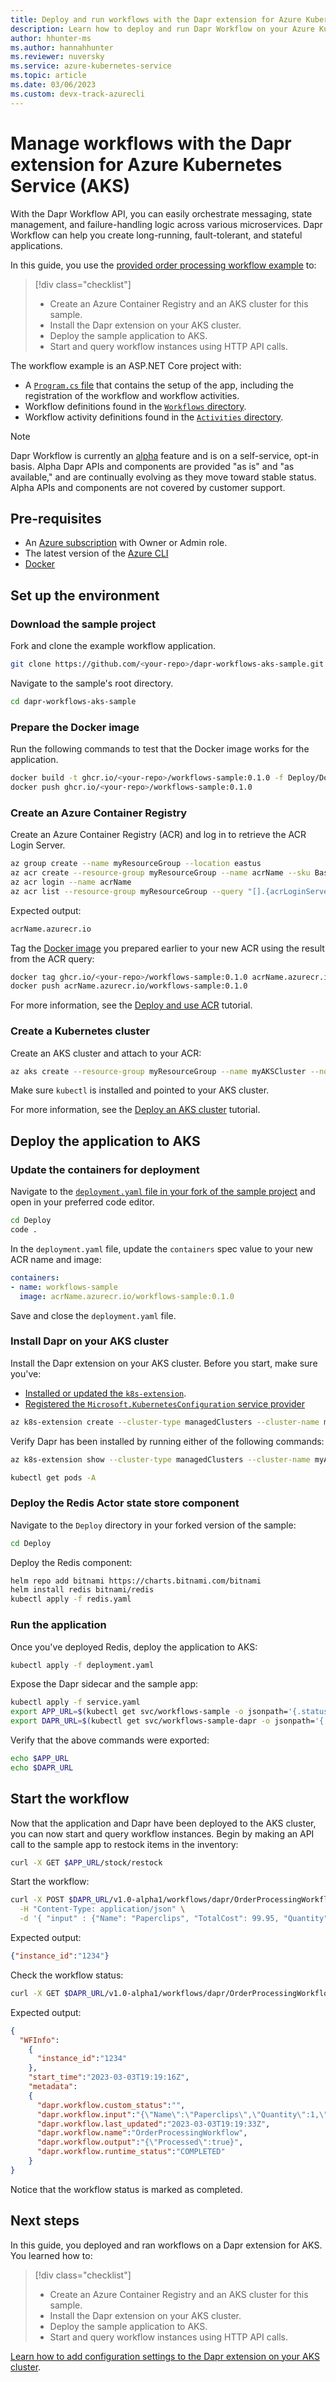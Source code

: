 ```yaml
---
title: Deploy and run workflows with the Dapr extension for Azure Kubernetes Service (AKS)
description: Learn how to deploy and run Dapr Workflow on your Azure Kubernetes Service (AKS) clusters via the Dapr extension.
author: hhunter-ms
ms.author: hannahhunter
ms.reviewer: nuversky
ms.service: azure-kubernetes-service
ms.topic: article
ms.date: 03/06/2023
ms.custom: devx-track-azurecli
---
```


# Manage workflows with the Dapr extension for Azure Kubernetes Service (AKS)

With the Dapr Workflow API, you can easily orchestrate messaging, state management, and failure-handling logic across various microservices. Dapr Workflow can help you create long-running, fault-tolerant, and stateful applications. 

In this guide, you use the [provided order processing workflow example][dapr-workflow-sample] to:

> [!div class="checklist"]
> - Create an Azure Container Registry and an AKS cluster for this sample.
> - Install the Dapr extension on your AKS cluster.
> - Deploy the sample application to AKS. 
> - Start and query workflow instances using HTTP API calls.

The workflow example is an ASP.NET Core project with:
- A [`Program.cs` file][dapr-program] that contains the setup of the app, including the registration of the workflow and workflow activities.
- Workflow definitions found in the [`Workflows` directory][dapr-workflow-dir].
- Workflow activity definitions found in the [`Activities` directory][dapr-activities-dir].

> [!NOTE]
> Dapr Workflow is currently an [alpha][dapr-workflow-alpha] feature and is on a self-service, opt-in basis. Alpha Dapr APIs and components are provided "as is" and "as available," and are continually evolving as they move toward stable status. Alpha APIs and components are not covered by customer support.

## Pre-requisites

- An [Azure subscription](https://azure.microsoft.com/free/?WT.mc_id=A261C142F) with Owner or Admin role.
- The latest version of the [Azure CLI][install-cli]
- [Docker][docker]

## Set up the environment

### Download the sample project

Fork and clone the example workflow application.

```sh
git clone https://github.com/<your-repo>/dapr-workflows-aks-sample.git
```

Navigate to the sample's root directory.

```sh
cd dapr-workflows-aks-sample
```

### Prepare the Docker image

Run the following commands to test that the Docker image works for the application.

```sh       
docker build -t ghcr.io/<your-repo>/workflows-sample:0.1.0 -f Deploy/Dockerfile .
docker push ghcr.io/<your-repo>/workflows-sample:0.1.0
```

### Create an Azure Container Registry

Create an Azure Container Registry (ACR) and log in to retrieve the ACR Login Server. 

```sh
az group create --name myResourceGroup --location eastus
az acr create --resource-group myResourceGroup --name acrName --sku Basic
az acr login --name acrName
az acr list --resource-group myResourceGroup --query "[].{acrLoginServer:loginServer}" --output table
```

Expected output:

```sh
acrName.azurecr.io
```

Tag the [Docker image](#prepare-the-docker-image) you prepared earlier to your new ACR using the result from the ACR query:

```sh
docker tag ghcr.io/<your-repo>/workflows-sample:0.1.0 acrName.azurecr.io/workflows-sample:0.1.0
docker push acrName.azurecr.io/workflows-sample:0.1.0
```

For more information, see the [Deploy and use ACR][acr] tutorial.

### Create a Kubernetes cluster

Create an AKS cluster and attach to your ACR:

```sh
az aks create --resource-group myResourceGroup --name myAKSCluster --node-count 2 --generate-ssh-keys --attach-acr acrName
```

Make sure `kubectl` is installed and pointed to your AKS cluster.

For more information, see the [Deploy an AKS cluster][cluster] tutorial.

## Deploy the application to AKS

### Update the containers for deployment

Navigate to the [`deployment.yaml` file in your fork of the sample project][deployment-yaml] and open in your preferred code editor.

```sh
cd Deploy
code .
```

In the `deployment.yaml` file, update the `containers` spec value to your new ACR name and image:

```yaml
containers:
- name: workflows-sample
  image: acrName.azurecr.io/workflows-sample:0.1.0
```

Save and close the `deployment.yaml` file.

### Install Dapr on your AKS cluster

Install the Dapr extension on your AKS cluster. Before you start, make sure you've:
- [Installed or updated the `k8s-extension`][k8s-ext]. 
- [Registered the `Microsoft.KubernetesConfiguration` service provider][k8s-sp]

```sh
az k8s-extension create --cluster-type managedClusters --cluster-name myAKSCluster --resource-group myResourceGroup --name dapr --extension-type Microsoft.Dapr
```

Verify Dapr has been installed by running either of the following commands:

```sh
az k8s-extension show --cluster-type managedClusters --cluster-name myAKSCluster --resource-group myResourceGroup --name dapr
```

```sh
kubectl get pods -A
```

### Deploy the Redis Actor state store component

Navigate to the `Deploy` directory in your forked version of the sample:

```sh
cd Deploy
```

Deploy the Redis component:

```sh
helm repo add bitnami https://charts.bitnami.com/bitnami
helm install redis bitnami/redis
kubectl apply -f redis.yaml
```

### Run the application

Once you've deployed Redis, deploy the application to AKS:

```sh
kubectl apply -f deployment.yaml
```

Expose the Dapr sidecar and the sample app:

```sh
kubectl apply -f service.yaml
export APP_URL=$(kubectl get svc/workflows-sample -o jsonpath='{.status.loadBalancer.ingress[0].ip}')
export DAPR_URL=$(kubectl get svc/workflows-sample-dapr -o jsonpath='{.status.loadBalancer.ingress[0].ip}')
```

Verify that the above commands were exported:

```sh
echo $APP_URL
echo $DAPR_URL
```

## Start the workflow

Now that the application and Dapr have been deployed to the AKS cluster, you can now start and query workflow instances. Begin by making an API call to the sample app to restock items in the inventory:

```sh
curl -X GET $APP_URL/stock/restock
```

Start the workflow:

```sh
curl -X POST $DAPR_URL/v1.0-alpha1/workflows/dapr/OrderProcessingWorkflow/1234/start \
  -H "Content-Type: application/json" \
  -d '{ "input" : {"Name": "Paperclips", "TotalCost": 99.95, "Quantity": 1}}'
```

Expected output:

```json
{"instance_id":"1234"}
```

Check the workflow status:

```sh
curl -X GET $DAPR_URL/v1.0-alpha1/workflows/dapr/OrderProcessingWorkflow/1234
```

Expected output:

```json
{
  "WFInfo":
    {
      "instance_id":"1234"
    },
    "start_time":"2023-03-03T19:19:16Z",
    "metadata":
    {
      "dapr.workflow.custom_status":"",
      "dapr.workflow.input":"{\"Name\":\"Paperclips\",\"Quantity\":1,\"TotalCost\":99.95}",
      "dapr.workflow.last_updated":"2023-03-03T19:19:33Z",
      "dapr.workflow.name":"OrderProcessingWorkflow",
      "dapr.workflow.output":"{\"Processed\":true}",
      "dapr.workflow.runtime_status":"COMPLETED"
    }
}
```

Notice that the workflow status is marked as completed.

## Next steps

In this guide, you deployed and ran workflows on a Dapr extension for AKS. You learned how to:

> [!div class="checklist"]
> - Create an Azure Container Registry and an AKS cluster for this sample.
> - Install the Dapr extension on your AKS cluster.
> - Deploy the sample application to AKS. 
> - Start and query workflow instances using HTTP API calls.

[Learn how to add configuration settings to the Dapr extension on your AKS cluster][dapr-config].

<!-- Links Internal -->
[deploy-cluster]: ./tutorial-kubernetes-deploy-cluster.md
[install-cli]: /cli/azure/install-azure-cli
[k8s-ext]: ./dapr.md#set-up-the-azure-cli-extension-for-cluster-extensions
[acr]: ./tutorial-kubernetes-prepare-acr.md
[cluster]: ./tutorial-kubernetes-deploy-cluster.md
[k8s-sp]: ./dapr.md#register-the-kubernetesconfiguration-service-provider
[dapr-config]: ./dapr-settings.md

<!-- Links External -->
[dapr-workflow-sample]: https://github.com/shubham1172/dapr-workflows-aks-sample
[dapr-program]: https://github.com/shubham1172/dapr-workflows-aks-sample/blob/main/Program.cs
[dapr-workflow-dir]: https://github.com/shubham1172/dapr-workflows-aks-sample/tree/main/Workflows
[dapr-activities-dir]: https://github.com/shubham1172/dapr-workflows-aks-sample/tree/main/Activities
[dapr-workflow-alpha]: https://docs.dapr.io/operations/support/support-preview-features/#current-preview-features
[gh-pat]: https://docs.github.com/en/packages/working-with-a-github-packages-registry/working-with-the-container-registry#authenticating-with-a-personal-access-token-classic
[deployment-yaml]: https://github.com/hhunter-ms/dapr-workflows-aks-sample/blob/main/Deploy/deployment.yaml
[docker]: https://docs.docker.com/get-docker/